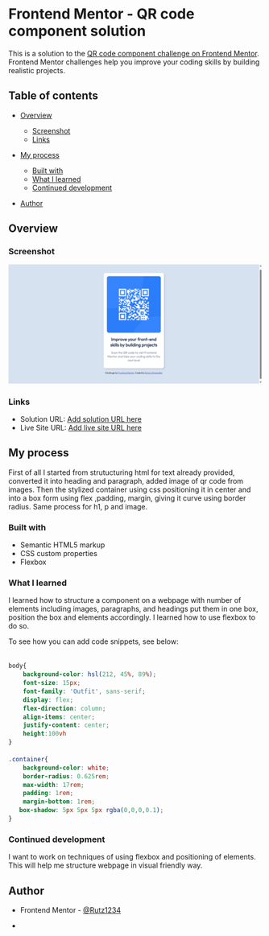# Frontend Mentor - QR code component solution

This is a solution to the [QR code component challenge on Frontend Mentor](https://www.frontendmentor.io/challenges/qr-code-component-iux_sIO_H). Frontend Mentor challenges help you improve your coding skills by building realistic projects. 

## Table of contents

- [Overview](#overview)
  - [Screenshot](#screenshot)
  - [Links](#links)
- [My process](#my-process)
  - [Built with](#built-with)
  - [What I learned](#what-i-learned)
  - [Continued development](#continued-development)
  
- [Author](#author)




## Overview

### Screenshot

![](/images/Screenshot%20(160).png)



### Links

- Solution URL: [Add solution URL here](https://your-solution-url.com)
- Live Site URL: [Add live site URL here](https://your-live-site-url.com)

## My process
First of all I started from strutucturing html for text already provided, converted it into heading and paragraph, added image of qr code from images. Then the stylized container using css positioning it in center and into a box form using flex ,padding, margin, giving it curve using border radius. Same process for h1, p and image.

### Built with

- Semantic HTML5 markup
- CSS custom properties
- Flexbox


### What I learned

I learned how to structure a component on a webpage with number of elements including images, paragraphs, and headings put them in one box, position the box and elements accordingly. I learned how to use flexbox to do so.

To see how you can add code snippets, see below:


```css

body{
    background-color: hsl(212, 45%, 89%);
    font-size: 15px;
    font-family: 'Outfit', sans-serif;
    display: flex;
    flex-direction: column;
    align-items: center;
    justify-content: center;
    height:100vh
}

.container{
    background-color: white;
    border-radius: 0.625rem;
    max-width: 17rem;
    padding: 1rem;
    margin-bottom: 1rem;
   box-shadow: 5px 5px 5px rgba(0,0,0,0.1);
}

```



### Continued development

I want to work on techniques of using flexbox and positioning of elements. This will help me structure webpage in visual friendly way.



## Author
- Frontend Mentor - [@Rutz1234](https://www.frontendmentor.io/profile/Rutz1234)


*
